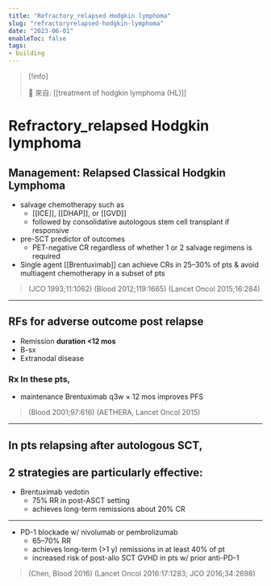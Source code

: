 ```yaml
---
title: "Refractory_relapsed Hodgkin lymphoma"
slug: "refractoryrelapsed-hodgkin-lymphoma"
date: "2023-06-01"
enableToc: false
tags:
- building
---
```


> [!info]
>
> 🌱 來自: [[treatment of hodgkin lymphoma (HL)]]

# Refractory_relapsed Hodgkin lymphoma

## Management: Relapsed Classical Hodgkin Lymphoma
- salvage chemotherapy such as
    - [[ICE]], [[DHAP]], or [[GVD]]
    - followed by consolidative autologous stem cell transplant if responsive
- pre-SCT predictor of outcomes
    - PET-negative CR regardless of whether 1 or 2 salvage regimens is required
- Single agent [[Brentuximab]] can achieve CRs in 25–30% of pts & avoid multiagent chemotherapy in a subset of pts

> (JCO 1993;11:1062)
> (Blood 2012;119:1665)
> (Lancet Oncol 2015;16:284)

---

## RFs for adverse outcome post relapse
- Remission **duration <12 mos**
- B-sx
- Extranodal disease

### Rx In these pts,
- maintenance Brentuximab q3w × 12 mos improves PFS

> (Blood 2001;97:616)
> (AETHERA, Lancet Oncol 2015)

---

## In pts relapsing after autologous SCT,
## 2 strategies are particularly effective:
- Brentuximab vedotin
    -  75% RR in post-ASCT setting
    -  achieves long-term remissions about 20% CR

<hr>

- PD-1 blockade w/ nivolumab or pembrolizumab
    - 65–70% RR
    - achieves long-term (>1 y) remissions in at least 40% of pt
    - increased risk of post-allo SCT GVHD in pts w/ prior anti-PD-1

> (Chen, Blood 2016)
> (Lancet Oncol 2016:17:1283; JCO 2016;34:2698)
